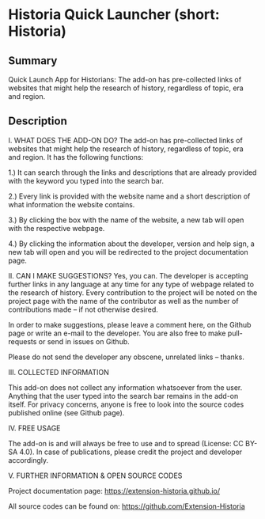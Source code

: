 # Historia Quick Launcher (short: Historia)

## Summary
Quick Launch App for Historians: The add-on has pre-collected links of websites that might help the research of history, regardless of topic, era and region.

## Description

I. WHAT DOES THE ADD-ON DO?
The add-on has pre-collected links of websites that might help the research of history, regardless of topic, era and region. It has the following functions:

1.) It can search through the links and descriptions that are already provided with the keyword you typed into the search bar.

2.) Every link is provided with the website name and a short description of what information the website contains.

3.) By clicking the box with the name of the website, a new tab will open with the respective webpage.

4.) By clicking the information about the developer, version and help sign, a new tab will open and you will be redirected to the project documentation page.


II. CAN I MAKE SUGGESTIONS?
Yes, you can.
The developer is accepting further links in any language at any time for any type of webpage related to the research of history. Every contribution to the project will be noted on the project page with the name of the contributor as well as the number of contributions made – if not otherwise desired.

In order to make suggestions, please leave a comment here, on the Github page or write an e-mail to the developer. You are also free to make pull-requests or send in issues on Github.

Please do not send the developer any obscene, unrelated links – thanks.


III. COLLECTED INFORMATION

This add-on does not collect any information whatsoever from the user. Anything that the user typed into the search bar remains in the add-on itself. For privacy concerns, anyone is free to look into the source codes published online (see Github page).

IV. FREE USAGE

The add-on is and will always be free to use and to spread (License: CC BY-SA 4.0). In case of publications, please credit the project and developer accordingly.

V. FURTHER INFORMATION & OPEN SOURCE CODES

Project documentation page: https://extension-historia.github.io/

All source codes can be found on: https://github.com/Extension-Historia
